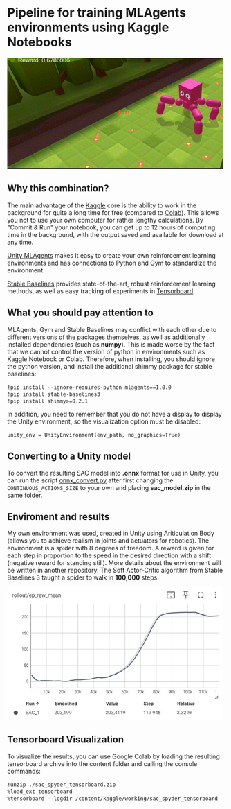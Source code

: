 # Pipeline for training MLAgents environments using Kaggle Notebooks

<img src='result_spyder.gif' width='500'>

## Why this combination?

The main advantage of the [Kaggle](https://www.kaggle.com/) core is the ability to work in the background for quite a long time for free (compared to [Colab](https://colab.research.google.com/)). This allows you not to use your own computer for rather lengthy calculations. By "Commit & Run" your notebook, you can get up to 12 hours of computing time in the background, with the output saved and available for download at any time.

[Unity MLAgents](https://unity.com/ru/products/machine-learning-agents) makes it easy to create your own reinforcement learning environments and has connections to Python and Gym to standardize the environment.

[Stable Baselines](https://stable-baselines3.readthedocs.io/en/master/) provides state-of-the-art, robust reinforcement learning methods, as well as easy tracking of experiments in [Tensorboard](https://www.tensorflow.org/tensorboard?hl=ru).

## What you should pay attention to
MLAgents, Gym and Stable Baselines may conflict with each other due to different versions of the packages themselves, as well as additionally installed dependencies (such as **numpy**).
This is made worse by the fact that we cannot control the version of python in environments such as Kaggle Notebook or Colab. Therefore, when installing, you should ignore the python version, and install the additional shimmy package for stable baselines:

```
!pip install --ignore-requires-python mlagents==1.0.0
!pip install stable-baselines3
!pip install shimmy>=0.2.1
```

In addition, you need to remember that you do not have a display to display the Unity environment, so the visualization option must be disabled:

```
unity_env = UnityEnvironment(env_path, no_graphics=True)
```
## Converting to a Unity model

To convert the resulting SAC model into **.onnx** format for use in Unity, you can run the script [onnx_convert.py](onnx_convert.py) after first changing the ```CONTINUOUS_ACTIONS_SIZE``` to your own and placing **saс_model.zip** in the same folder.

## Enviroment and results

My own environment was used, created in Unity using Ariticulation Body (allows you to achieve realism in joints and actuators for robotics).
The environment is a spider with 8 degrees of freedom. A reward is given for each step in proportion to the speed in the desired direction with a shift (negative reward for standing still). More details about the environment will be written in another repository.
The Soft Aсtor-Critic algorithm from Stable Baselines 3 taught a spider to walk in **100,000** steps.

<img src='result.jpg' width='500'>

## Tensorboard Visualization

To visualize the results, you can use Google Colab by loading the resulting tensorboard archive into the content folder and calling the console commands:

```
!unzip ./sac_spyder_tensorboard.zip
%load_ext tensorboard
%tensorboard --logdir /content/kaggle/working/sac_spyder_tensorboard
```
